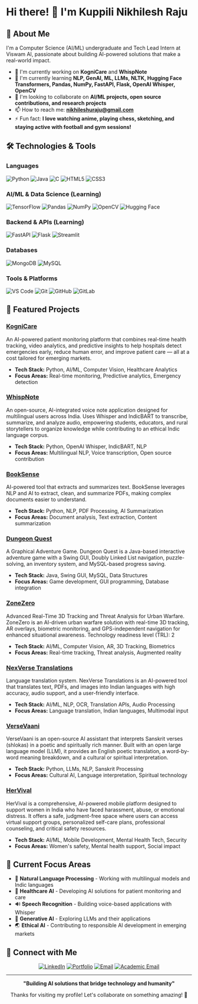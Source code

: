 # Hi there! 👋 I'm Kuppili Nikhilesh Raju

## 🚀 About Me
I'm a Computer Science (AI/ML) undergraduate and Tech Lead Intern at Viswam AI, passionate about building AI-powered solutions that make a real-world impact.

- 🔭 I'm currently working on **KogniCare** and **WhispNote**
- 🌱 I'm currently learning **NLP, GenAI, ML, LLMs, NLTK, Hugging Face Transformers, Pandas, NumPy, FastAPI, Flask, OpenAI Whisper, OpenCV**
- 👯 I'm looking to collaborate on **AI/ML projects, open source contributions, and research projects**
- 📫 How to reach me: **nikhileshuraju@gmail.com**
- ⚡ Fun fact: **I love watching anime, playing chess, sketching, and staying active with football and gym sessions!**

## 🛠️ Technologies & Tools

### Languages
![Python](https://img.shields.io/badge/-Python-3776AB?style=flat-square&logo=python&logoColor=white)
![Java](https://img.shields.io/badge/-Java-007396?style=flat-square&logo=java&logoColor=white)
![C](https://img.shields.io/badge/-C-A8B9CC?style=flat-square&logo=c&logoColor=black)
![HTML5](https://img.shields.io/badge/-HTML5-E34F26?style=flat-square&logo=html5&logoColor=white)
![CSS3](https://img.shields.io/badge/-CSS3-1572B6?style=flat-square&logo=css3&logoColor=white)

### AI/ML & Data Science (Learning)
![TensorFlow](https://img.shields.io/badge/-TensorFlow-FF6F00?style=flat-square&logo=tensorflow&logoColor=white)
![Pandas](https://img.shields.io/badge/-Pandas-150458?style=flat-square&logo=pandas&logoColor=white)
![NumPy](https://img.shields.io/badge/-NumPy-013243?style=flat-square&logo=numpy&logoColor=white)
![OpenCV](https://img.shields.io/badge/-OpenCV-5C3EE8?style=flat-square&logo=opencv&logoColor=white)
![Hugging Face](https://img.shields.io/badge/-🤗%20Hugging%20Face-FFD21E?style=flat-square&logoColor=black)

### Backend & APIs (Learning)
![FastAPI](https://img.shields.io/badge/-FastAPI-009688?style=flat-square&logo=fastapi&logoColor=white)
![Flask](https://img.shields.io/badge/-Flask-000000?style=flat-square&logo=flask&logoColor=white)
![Streamlit](https://img.shields.io/badge/-Streamlit-FF4B4B?style=flat-square&logo=streamlit&logoColor=white)

### Databases
![MongoDB](https://img.shields.io/badge/-MongoDB-47A248?style=flat-square&logo=mongodb&logoColor=white)
![MySQL](https://img.shields.io/badge/-MySQL-4479A1?style=flat-square&logo=mysql&logoColor=white)

### Tools & Platforms
![VS Code](https://img.shields.io/badge/-VS%20Code-007ACC?style=flat-square&logo=visual-studio-code&logoColor=white)
![Git](https://img.shields.io/badge/-Git-F05032?style=flat-square&logo=git&logoColor=white)
![GitHub](https://img.shields.io/badge/-GitHub-181717?style=flat-square&logo=github&logoColor=white)
![GitLab](https://img.shields.io/badge/-GitLab-FC6D26?style=flat-square&logo=gitlab&logoColor=white)

## 🌟 Featured Projects

### [KogniCare](https://github.com/nikhilesh9ix/kognicare)
An AI-powered patient monitoring platform that combines real-time health tracking, video analytics, and predictive insights to help hospitals detect emergencies early, reduce human error, and improve patient care — all at a cost tailored for emerging markets.
- **Tech Stack:** Python, AI/ML, Computer Vision, Healthcare Analytics
- **Focus Areas:** Real-time monitoring, Predictive analytics, Emergency detection

### [WhispNote](https://github.com/nikhilesh9ix/whispnote)
An open-source, AI-integrated voice note application designed for multilingual users across India. Uses Whisper and IndicBART to transcribe, summarize, and analyze audio, empowering students, educators, and rural storytellers to organize knowledge while contributing to an ethical Indic language corpus.
- **Tech Stack:** Python, OpenAI Whisper, IndicBART, NLP
- **Focus Areas:** Multilingual NLP, Voice transcription, Open source contribution

### [BookSense](https://github.com/nikhilesh9ix/booksense)
AI-powered tool that extracts and summarizes text. BookSense leverages NLP and AI to extract, clean, and summarize PDFs, making complex documents easier to understand.
- **Tech Stack:** Python, NLP, PDF Processing, AI Summarization
- **Focus Areas:** Document analysis, Text extraction, Content summarization

### [Dungeon Quest](https://github.com/nikhilesh9ix/dungeon-quest)
A Graphical Adventure Game. Dungeon Quest is a Java-based interactive adventure game with a Swing GUI, Doubly Linked List navigation, puzzle-solving, an inventory system, and MySQL-based progress saving.
- **Tech Stack:** Java, Swing GUI, MySQL, Data Structures
- **Focus Areas:** Game development, GUI programming, Database integration

### [ZoneZero](https://github.com/nikhilesh9ix/zonezero)
Advanced Real-Time 3D Tracking and Threat Analysis for Urban Warfare. ZoneZero is an AI-driven urban warfare solution with real-time 3D tracking, AR overlays, biometric monitoring, and GPS-independent navigation for enhanced situational awareness. Technology readiness level (TRL): 2
- **Tech Stack:** AI/ML, Computer Vision, AR, 3D Tracking, Biometrics
- **Focus Areas:** Real-time tracking, Threat analysis, Augmented reality

### [NexVerse Translations](https://github.com/nikhilesh9ix/nexverse-translations)
Language translation system. NexVerse Translations is an AI-powered tool that translates text, PDFs, and images into Indian languages with high accuracy, audio support, and a user-friendly interface.
- **Tech Stack:** AI/ML, NLP, OCR, Translation APIs, Audio Processing
- **Focus Areas:** Language translation, Indian languages, Multimodal input

### [VerseVaani](https://github.com/nikhilesh9ix/versevaani)
VerseVaani is an open-source AI assistant that interprets Sanskrit verses (shlokas) in a poetic and spiritually rich manner. Built with an open large language model (LLM), it provides an English poetic translation, a word-by-word meaning breakdown, and a cultural or spiritual interpretation.
- **Tech Stack:** Python, LLMs, NLP, Sanskrit Processing
- **Focus Areas:** Cultural AI, Language interpretation, Spiritual technology

### [HerVival](https://github.com/nikhilesh9ix/hervival)
HerVival is a comprehensive, AI-powered mobile platform designed to support women in India who have faced harassment, abuse, or emotional distress. It offers a safe, judgment-free space where users can access virtual support groups, personalized self-care plans, professional counseling, and critical safety resources.
- **Tech Stack:** AI/ML, Mobile Development, Mental Health Tech, Security
- **Focus Areas:** Women's safety, Mental health support, Social impact

## 🎯 Current Focus Areas
- 🧠 **Natural Language Processing** - Working with multilingual models and Indic languages
- 🏥 **Healthcare AI** - Developing AI solutions for patient monitoring and care
- 🔊 **Speech Recognition** - Building voice-based applications with Whisper
- 🤖 **Generative AI** - Exploring LLMs and their applications
- 🌏 **Ethical AI** - Contributing to responsible AI development in emerging markets

## 🤝 Connect with Me

<div align="center">

[![LinkedIn](https://img.shields.io/badge/-LinkedIn-0077B5?style=for-the-badge&logo=linkedin&logoColor=white)](https://www.linkedin.com/in/nikhilesh-raju-kuppili-76537927a/)
[![Portfolio](https://img.shields.io/badge/-Portfolio-FF5722?style=for-the-badge&logo=todoist&logoColor=white)](https://nikhileshuraju.wixstudio.com/nikhilesh-portfoli-3)
[![Email](https://img.shields.io/badge/-Email-D14836?style=for-the-badge&logo=gmail&logoColor=white)](mailto:nikhileshuraju@gmail.com)
[![Academic Email](https://img.shields.io/badge/-Academic%20Email-0078D4?style=for-the-badge&logo=microsoft-outlook&logoColor=white)](mailto:23r11a66h7@gcet.edu.in)

</div>

---

<div align="center">

**"Building AI solutions that bridge technology and humanity"**

Thanks for visiting my profile! Let's collaborate on something amazing! 🚀

</div>
